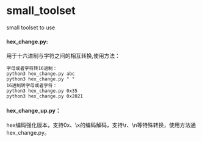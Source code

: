 # small_toolset
small toolset to use
#### hex_change.py:
用于十六进制与字符之间的相互转换,使用方法：
```
字母或者字符转16进制：
python3 hex_change.py abc
python3 hex_change.py " "
16进制转字母或者字符：
python3 hex_change.py 0x35
python3 hex_change.py 0x2021
```
#### hex_change_up.py：
hex编码强化版本，支持0x、\x的编码解码，支持\r、\n等特殊转换，使用方法通hex_change.py。
